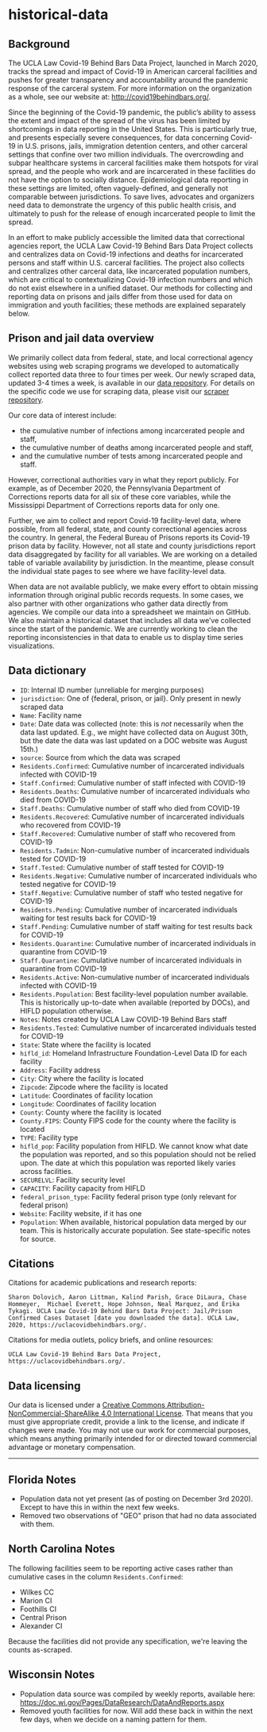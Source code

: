 # historical-data

## Background

The UCLA Law Covid-19 Behind Bars Data Project, launched in March 2020, tracks the spread and impact of Covid-19 in American carceral facilities and pushes for greater transparency and accountability around the pandemic response of the carceral system. For more information on the organization as a whole, see our website at: http://covid19behindbars.org/.

Since the beginning of the Covid-19 pandemic, the public’s ability to assess the extent and impact of the spread of the virus has been limited by shortcomings in data reporting in the United States. This is particularly true, and presents especially severe consequences, for data concerning Covid-19 in U.S. prisons, jails, immigration detention centers, and other carceral settings that confine over two million individuals. The overcrowding and subpar healthcare systems in carceral facilities make them hotspots for viral spread, and the people who work and are incarcerated in these facilities do not have the option to socially distance. Epidemiological data reporting in these settings are limited, often vaguely-defined, and generally not comparable between jurisdictions. To save lives, advocates and organizers need data to demonstrate the urgency of this public health crisis, and ultimately to push for the release of enough incarcerated people to limit the spread. 

In an effort to make publicly accessible the limited data that correctional agencies report, the UCLA Law Covid-19 Behind Bars Data Project collects and centralizes data on Covid-19 infections and deaths for incarcerated persons and staff within U.S. carceral facilities. The project also collects and centralizes other carceral data, like incarcerated population numbers, which are critical to contextualizing Covid-19 infection numbers and which do not exist elsewhere in a unified dataset. Our methods for collecting and reporting data on prisons and jails differ from those used for data on immigration and youth facilities; these methods are explained separately below. 

## Prison and jail data overview

We primarily collect data from federal, state, and local correctional agency websites using web scraping programs we developed to automatically collect reported data three to four times per week. Our newly scraped data, updated 3-4 times a week, is available in our [data repository](https://github.com/uclalawcovid19behindbars/data/blob/master/Adult%20Facility%20Counts/adult_facility_covid_counts_today_latest.csv). For details on the specific code we use for scraping data, please visit our [scraper repository](https://github.com/uclalawcovid19behindbars/covid19_behind_bars_scrapers).

Our core data of interest include:

* the cumulative number of infections among incarcerated people and staff,
* the cumulative number of deaths among incarcerated people and staff,
* and the cumulative number of tests among incarcerated people and staff. 

However, correctional authorities vary in what they report publicly. For example, as of December 2020, the Pennsylvania Department of Corrections reports data for all six of these core variables, while the Mississippi Department of Corrections reports data for only one. 

Further, we aim to collect and report Covid-19 facility-level data, where possible, from all federal, state, and county correctional agencies across the country. In general, the Federal Bureau of Prisons reports its Covid-19 prison data by facility. However, not all state and county jurisdictions report data disaggregated by facility for all variables. We are working on a detailed table of variable availability by jurisdiction. In the meantime, please consult the individual state pages to see where we have facility-level data. 

When data are not available publicly, we make every effort to obtain missing information through original public records requests. In some cases, we also partner with other organizations who gather data directly from agencies. We compile our data into a spreadsheet we maintain on GitHub. We also maintain a historical dataset that includes all data we’ve collected since the start of the pandemic. We are currently working to clean the reporting inconsistencies in that data to enable us to display time series visualizations. 

## Data dictionary

* `ID`: Internal ID number (unreliable for merging purposes)
* `jurisdiction`: One of {federal, prison, or jail}. Only present in newly scraped data
* `Name`: Facility name
* `Date`: Date data was collected (note: this is *not* necessarily when the data last updated. E.g., we might have collected data on August 30th, but the date the data was last updated on a DOC website was August 15th.)
* `source`: Source from which the data was scraped
* `Residents.Confirmed`: Cumulative number of incarcerated individuals infected with COVID-19
* `Staff.Confirmed`: Cumulative number of staff infected with COVID-19
* `Residents.Deaths`: Cumulative number of incarcerated individuals who died from COVID-19
* `Staff.Deaths`: Cumulative number of staff who died from COVID-19
* `Residents.Recovered`: Cumulative number of incarcerated individuals who recovered from COVID-19
* `Staff.Recovered`: Cumulative number of staff who recovered from COVID-19
* `Residents.Tadmin`: Non-cumulative number of incarcerated individuals tested for COVID-19
* `Staff.Tested`: Cumulative number of staff tested for COVID-19
* `Residents.Negative`: Cumulative number of incarcerated individuals who tested negative for COVID-19
* `Staff.Negative`: Cumulative number of staff who tested negative for COVID-19
* `Residents.Pending`: Cumulative number of incarcerated individuals waiting for test results back for COVID-19
* `Staff.Pending`: Cumulative number of staff waiting for test results back for COVID-19
* `Residents.Quarantine`: Cumulative number of incarcerated individuals in quarantine from COVID-19
* `Staff.Quarantine`: Cumulative number of incarcerated individuals in quarantine from COVID-19
* `Residents.Active`: Non-cumulative number of incarcerated individuals infected with COVID-19
* `Residents.Population`: Best facility-level population number available. This is historically up-to-date when available (reported by DOCs), and HIFLD population otherwise. 
* `Notes`: Notes created by UCLA Law COVID-19 Behind Bars staff
* `Residents.Tested`: Cumulative number of incarcerated individuals tested for COVID-19
* `State`: State where the facility is located
* `hifld_id`: Homeland Infrastructure Foundation-Level Data ID for each facility
* `Address`: Facility address
* `City`: City where the facility is located
* `Zipcode`: Zipcode where the facility is located
* `Latitude`: Coordinates of facility location
* `Longitude`: Coordinates of facility location
* `County`: County where the facility is located
* `County.FIPS`: County FIPS code for the county where the facility is located
* `TYPE`: Facility type
* `hifld_pop`: Facility population from HIFLD. We cannot know what date the population was reported, and so this population should not be relied upon. The date at which this population was reported likely varies across facilities. 
* `SECURELVL`: Facility security level
* `CAPACITY`: Facility capacity from HIFLD
* `federal_prison_type`: Facility federal prison type (only relevant for federal prison)
* `Website`: Facility website, if it has one
* `Population`: When available, historical population data merged by our team. This is historically accurate population. See state-specific notes for source.  

## Citations 

Citations for academic publications and research reports:

    Sharon Dolovich, Aaron Littman, Kalind Parish, Grace DiLaura, Chase Hommeyer,  Michael Everett, Hope Johnson, Neal Marquez, and Erika Tykagi. UCLA Law Covid-19 Behind Bars Data Project: Jail/Prison Confirmed Cases Dataset [date you downloaded the data]. UCLA Law, 2020, https://uclacovidbehindbars.org/.
 
Citations for media outlets, policy briefs, and online resources:

    UCLA Law Covid-19 Behind Bars Data Project, https://uclacovidbehindbars.org/.

## Data licensing

Our data is licensed under a [Creative Commons Attribution-NonCommercial-ShareAlike 4.0 International License](https://creativecommons.org/licenses/by-nc-sa/4.0/). That means that you must give appropriate credit, provide a link to the license, and indicate if changes were made. You may not use our work for commercial purposes, which means anything primarily intended for or directed toward commercial advantage or monetary compensation. 

----------

## Florida Notes
- Population data not yet present (as of posting on December 3rd 2020). Except to have this in within the next few weeks.
- Removed two observations of "GEO" prison that had no data associated with them. 

## North Carolina Notes
The following facilities seem to be reporting active cases rather than cumulative cases in the column `Residents.Confirmed`:
* Wilkes CC 
* Marion CI 
* Foothills CI 
* Central Prison 
* Alexander CI 

Because the facilities did not provide any specification, we're leaving the counts as-scraped. 

## Wisconsin Notes
- Population data source was compiled by weekly reports, available here: https://doc.wi.gov/Pages/DataResearch/DataAndReports.aspx 
- Removed youth facilities for now. Will add these back in within the next few days, when we decide on a naming pattern for them.